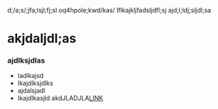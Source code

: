 d;/a;s/;jfa;lsjl;fj;sl
oq4hpole;kwd/kas/
lflkajkljfadsljdfl;sj
ajd;l;ldj;sljdl;sa

# akjdaljdl;as


### ajdlksjdlas
- ladlkajsd
- lkajdlksjdlks
- ajdalsjadl
- lkajdlkasjld
akdJLADJLA[LINK](blah3.md)
